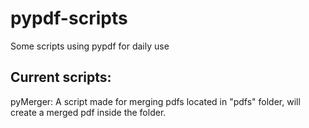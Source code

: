 # pypdf-scripts

Some scripts using pypdf for daily use

## Current scripts:

pyMerger: A script made for merging pdfs located in "pdfs" folder, will create a merged pdf inside the folder.